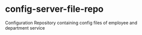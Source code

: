 # config-server-file-repo
Configuration Repository containing config files of employee and department service
